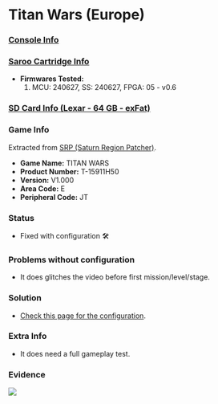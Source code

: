 # Titan Wars (Europe)

### [Console Info](../../../../../Info/Consoles/VA13/README.md)

### [Saroo Cartridge Info](../../../../../Info/Cartridges/RetroGameParadiseStore/1.32F/README.md)

- <b>Firmwares Tested:</b>
  1. MCU: 240627, SS: 240627, FPGA: 05 - v0.6

### [SD Card Info (Lexar - 64 GB - exFat)](../../../../../Info/SdCards/Lexar/64GB/exfat/README.md)

### Game Info

Extracted from [SRP (Saturn Region Patcher)](https://segaxtreme.net/resources/saturn-region-patcher.81/download).

- <b>Game Name:</b> TITAN WARS
- <b>Product Number:</b> T-15911H50
- <b>Version:</b> V1.000
- <b>Area Code:</b> E
- <b>Peripheral Code:</b> JT

### Status

- Fixed with configuration :hammer_and_wrench:

### Problems without configuration

- It does glitches the video before first mission/level/stage.

### Solution

- [Check this page for the configuration](https://github.com/williamdsw/saroo-configuration-list/blob/master/Regions/Retails/Europe/T-15911H50/README.md).

### Extra Info

- It does need a full gameplay test.

### Evidence

[![](https://img.youtube.com/vi/k3jo4TqNXrQ/0.jpg)](https://www.youtube.com/watch?v=k3jo4TqNXrQ)
